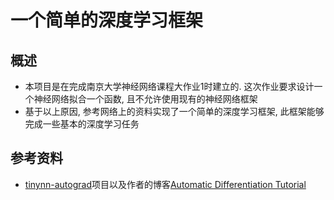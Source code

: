 # 一个简单的深度学习框架
## 概述
* 本项目是在完成南京大学神经网络课程大作业1时建立的. 这次作业要求设计一个神经网络拟合一个函数, 且不允许使用现有的神经网络框架
* 基于以上原因, 参考网络上的资料实现了一个简单的深度学习框架, 此框架能够完成一些基本的深度学习任务
## 参考资料
* [tinynn-autograd](https://github.com/borgwang/tinynn-autograd)项目以及作者的博客[Automatic Differentiation Tutorial](https://borgwang.github.io/dl/2019/09/15/autograd.html)
